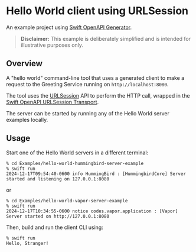# Hello World client using URLSession

An example project using [Swift OpenAPI Generator](https://github.com/apple/swift-openapi-generator).

> **Disclaimer:** This example is deliberately simplified and is intended for illustrative purposes only.

## Overview

A "hello world" command-line tool that uses a generated client to make a request to the Greeting Service running on `http://localhost:8080`.

The tool uses the [URLSession](https://developer.apple.com/documentation/foundation/urlsession) API to perform the HTTP call, wrapped in the [Swift OpenAPI URLSession Transport](https://github.com/apple/swift-openapi-urlsession).

The server can be started by running any of the Hello World server examples locally.

## Usage

Start one of the Hello World servers in a different terminal:

```console
% cd Examples/hello-world-hummingbird-server-example
% swift run
2024-12-17T09:54:40-0600 info HummingBird : [HummingbirdCore] Server started and listening on 127.0.0.1:8080
```

or

```console
% cd Examples/hello-world-vapor-server-example
% swift run
2024-12-17T10:34:55-0600 notice codes.vapor.application : [Vapor] Server started on http://127.0.0.1:8080
```

Then, build and run the client CLI using:

```console
% swift run
Hello, Stranger!
```
